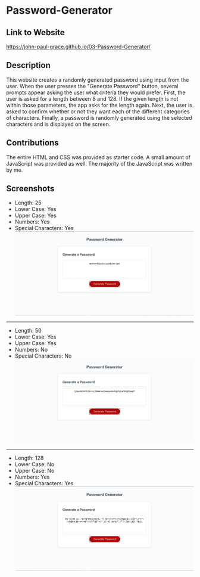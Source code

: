 # Password-Generator

## Link to Website
https://john-paul-grace.github.io/03-Password-Generator/

## Description

This website creates a randomly generated password using input from the user. When the user presses the "Generate Password" button, several prompts appear asking the user what criteria they would prefer. First, the user is asked for a length between 8 and 128. If the given length is not within those parameters, the app asks for the length again. Next, the user is asked to confirm whether or not they want each of the different categories of characters. Finally, a password is randomly generated using the selected characters and is displayed on the screen.

## Contributions

The entire HTML and CSS was provided as starter code. A small amount of JavaScript was provided as well. The majority of the JavaScript was written by me.

## Screenshots
- Length: 25
- Lower Case: Yes
- Upper Case: Yes
- Numbers: Yes
- Special Characters: Yes
![ScreenShot](./assets/Screenshot-1.PNG)
---
- Length: 50
- Lower Case: Yes
- Upper Case: Yes
- Numbers: No
- Special Characters: No
![ScreenShot](./assets/Screenshot-2.PNG)
---
- Length: 128
- Lower Case: No
- Upper Case: No
- Numbers: Yes
- Special Characters: Yes
![ScreenShot](./assets/Screenshot-3.PNG)
